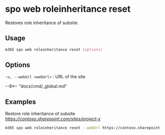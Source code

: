 # spo web roleinheritance reset

Restores role inheritance of subsite.

## Usage

```sh
m365 spo web roleinheritance reset [options]
```

## Options

`-u, --webUrl <webUrl>`
: URL of the site

--8<-- "docs/cmd/_global.md"

## Examples

Restore role inheritance of subsite _https://contoso.sharepoint.com/sites/project-x_

```sh
m365 spo web roleinheritance reset --webUrl https://contoso.sharepoint.com/sites/project-x
```